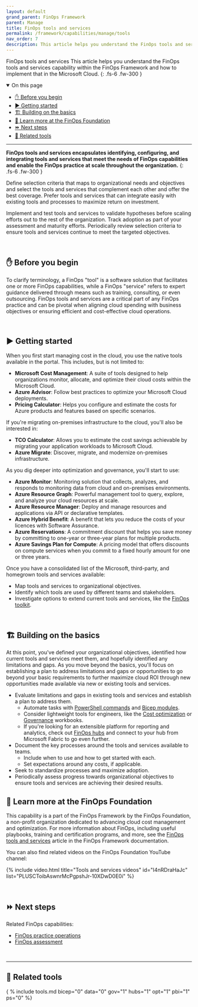 ```yaml
---
layout: default
grand_parent: FinOps Framework
parent: Manage
title: FinOps tools and services
permalink: /framework/capabilities/manage/tools
nav_order: 7
description: This article helps you understand the FinOps tools and services capability within the FinOps Framework and how to implement that in the Microsoft Cloud.
---
```


<!--
author: bandersmsft
ms.author: banders
ms.date: 06/22/2023
ms.topic: conceptual
ms.service: finops
ms.reviewer: micflan
-->

<span class="fs-9 d-block mb-4">FinOps tools and services</span>
This article helps you understand the FinOps tools and services capability within the FinOps Framework and how to implement that in the Microsoft Cloud.
{: .fs-6 .fw-300 }

<details open markdown="1">
  <summary class="fs-2 text-uppercase">On this page</summary>

- [✋ Before you begin](#-before-you-begin)
- [▶️ Getting started](#️-getting-started)
- [🏗️ Building on the basics](#️-building-on-the-basics)
- [🍎 Learn more at the FinOps Foundation](#-learn-more-at-the-finops-foundation)
- [⏩ Next steps](#-next-steps)
- [🧰 Related tools](#-related-tools)

</details>

---

<a name="definition"></a>
**FinOps tools and services encapsulates identifying, configuring, and integrating tools and services that meet the needs of FinOps capabilities and enable the FinOps practice at scale throughout the organization.**
{: .fs-6 .fw-300 }

Define selection criteria that maps to organizational needs and objectives and select the tools and services that complement each other and offer the best coverage. Prefer tools and services that can integrate easily with existing tools and processes to maximize return on investment.

Implement and test tools and services to validate hypotheses before scaling efforts out to the rest of the organization. Track adoption as part of your assessment and maturity efforts. Periodically review selection criteria to ensure tools and services continue to meet the targeted objectives.

<br>

## ✋ Before you begin

To clarify terminology, a FinOps "tool" is a software solution that facilitates one or more FinOps capabilities, while a FinOps "service" refers to expert guidance delivered through means such as training, consulting, or even outsourcing. FinOps tools and services are a critical part of any FinOps practice and can be pivotal when aligning cloud spending with business objectives or ensuring efficient and cost-effective cloud operations.

<br>

## ▶️ Getting started

When you first start managing cost in the cloud, you use the native tools available in the portal. This includes, but is not limited to:

- **Microsoft Cost Management**: A suite of tools designed to help organizations monitor, allocate, and optimize their cloud costs within the Microsoft Cloud.
- **Azure Advisor**: Follow best practices to optimize your Microsoft Cloud deployments.  
- **Pricing Calculator**: Helps you configure and estimate the costs for Azure products and features based on specific scenarios.  

If you're migrating on-premises infrastructure to the cloud, you'll also be interested in:

- **TCO Calculator**: Allows you to estimate the cost savings achievable by migrating your application workloads to Microsoft Cloud.  
- **Azure Migrate**: Discover, migrate, and modernize on-premises infrastructure.

As you dig deeper into optimization and governance, you'll start to use:

- **Azure Monitor**: Monitoring solution that collects, analyzes, and responds to monitoring data from cloud and on-premises environments.
- **Azure Resource Graph**: Powerful management tool to query, explore, and analyze your cloud resources at scale.
- **Azure Resource Manager**: Deploy and manage resources and applications via API or declarative templates.
- **Azure Hybrid Benefit**: A benefit that lets you reduce the costs of your licences with Software Assurance.  
- **Azure Reservations**: A commitment discount that helps you save money by committing to one-year or three-year plans for multiple products.  
- **Azure Savings Plan for Compute**: A pricing model that offers discounts on compute services when you commit to a fixed hourly amount for one or three years.


Once you have a consolidated list of the Microsoft, third-party, and homegrown tools and services available:

- Map tools and services to organizational objectives.
- Identify which tools are used by different teams and stakeholders.
- Investigate options to extend current tools and services, like the [FinOps toolkit](../../../../README.md).
<br>

## 🏗️ Building on the basics

At this point, you've defined your organizational objectives, identified how current tools and services meet them, and hopefully identified any limitations and gaps. As you move beyond the basics, you'll focus on establishing a plan to address limitations and gaps or opportunities to go beyond your basic requirements to further maximize cloud ROI through new opportunities made available via new or existing tools and services.

- Evaluate limitations and gaps in existing tools and services and establish a plan to address them.
  - Automate tasks with [PowerShell commands](../../../../_automation/powershell/README.md) and [Bicep modules](../../../../_automation/bicep-registry/README.md).
  - Consider lightweight tools for engineers, like the [Cost optimization](../../../../_optimize/workbooks/optimization/README.md) or [Governance](../../../../_optimize/workbooks/governance/README.md) workbooks.
  - If you're looking for an extensible platform for reporting and analytics, check out [FinOps hubs](../../../../_reporting/hubs/README.md) and connect to your hub from Microsoft Fabric to go even further.
- Document the key processes around the tools and services available to teams.
  - Include when to use and how to get started with each.
  - Set expectations around any costs, if applicable.
- Seek to standardize processes and maximize adoption.
- Periodically assess progress towards organizational objectives to ensure tools and services are achieving their desired results.


## 🍎 Learn more at the FinOps Foundation

This capability is a part of the FinOps Framework by the FinOps Foundation, a non-profit organization dedicated to advancing cloud cost management and optimization. For more information about FinOps, including useful playbooks, training and certification programs, and more, see the [FinOps tools and services](https://www.finops.org/framework/capabilities/finops-tools-services/) article in the FinOps Framework documentation.

You can also find related videos on the FinOps Foundation YouTube channel:

<!--[!VIDEO https://www.youtube.com/embed/I4nRDraHaJc?list=PLUSCToibAswnrMcPgpshJr-10XDwD0E0i&pp=iAQB]-->
{% include video.html title="Tools and services videos" id="I4nRDraHaJc" list="PLUSCToibAswnrMcPgpshJr-10XDwD0E0i" %}

<br>

## ⏩ Next steps

Related FinOps capabilities:

- [FinOps practice operations](./operations.md)
- [FinOps assessment](./assessment.md)

<br>

---

## 🧰 Related tools

{ % include tools.md bicep="0" data="0" gov="1" hubs="1" opt="1" pbi="1" ps="0" %}

<br>
